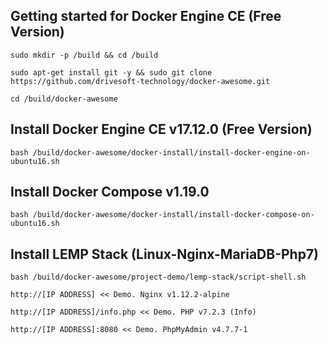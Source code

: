 Getting started for Docker Engine CE (Free Version)
---------------------------------------------------

```
sudo mkdir -p /build && cd /build

sudo apt-get install git -y && sudo git clone https://github.com/drivesoft-technology/docker-awesome.git

cd /build/docker-awesome
```


Install Docker Engine CE v17.12.0 (Free Version)
---------------------------------------------------

```
bash /build/docker-awesome/docker-install/install-docker-engine-on-ubuntu16.sh
```


Install Docker Compose v1.19.0
---------------------------------------------------

```
bash /build/docker-awesome/docker-install/install-docker-compose-on-ubuntu16.sh
```


Install LEMP Stack (Linux-Nginx-MariaDB-Php7)
---------------------------------------------------

```
bash /build/docker-awesome/project-demo/lemp-stack/script-shell.sh
```

```
http://[IP ADDRESS] << Demo. Nginx v1.12.2-alpine

http://[IP ADDRESS]/info.php << Demo. PHP v7.2.3 (Info) 

http://[IP ADDRESS]:8080 << Demo. PhpMyAdmin v4.7.7-1
```
